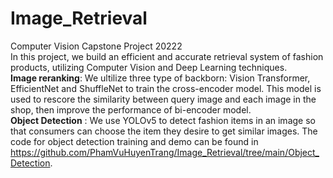# Image_Retrieval
Computer Vision Capstone Project 20222\
In this project, we build an efficient and accurate retrieval system of fashion products, utilizing Computer Vision and Deep Learning techniques.\
**Image reranking**: We ultilize three type of backborn: Vision Transformer, EfficientNet and ShuffleNet to train the cross-encoder model. This model is used to rescore the similarity between query image and each image in the shop, then improve the performance of bi-encoder model.\
**Object Detection** : We use YOLOv5 to detect fashion items in an image so that consumers can choose the item they desire to get similar images. The code for object detection training and demo can be found in https://github.com/PhamVuHuyenTrang/Image_Retrieval/tree/main/Object_Detection.
